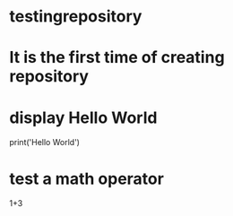 # testingrepository
# It is the first time of creating repository
# display Hello World
print('Hello World')
# test a math operator
1+3
